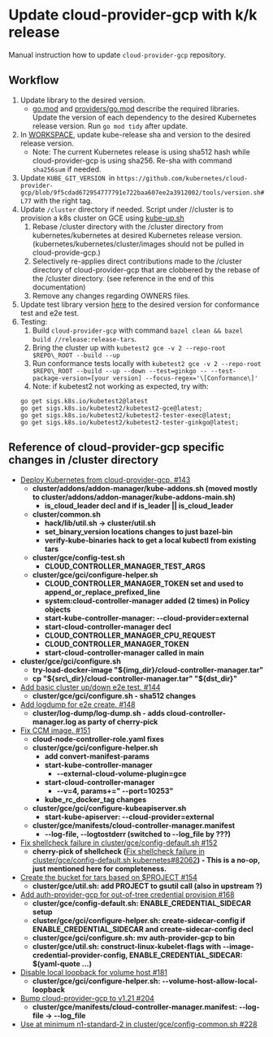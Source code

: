 # Update cloud-provider-gcp with k/k release

Manual instruction how to update `cloud-provider-gcp` repository.

## Workflow

1. Update library to the desired version.
    * [go.mod](https://github.com/kubernetes/cloud-provider-gcp/blob/master/go.mod) and [providers/go.mod](https://github.com/kubernetes/cloud-provider-gcp/blob/master/providers/go.mod) describe the required libraries. Update the version of each dependency to the desired Kubernetes release version. Run `go mod tidy` after update.
1. In [WORKSPACE](https://github.com/kubernetes/cloud-provider-gcp/blob/master/WORKSPACE), update kube-release sha and version to the desired release version.
    * Note: The current Kubernetes release is using sha512 hash while cloud-provider-gcp is using sha256. Re-sha with command `sha256sum` if needed.
1. Update `KUBE_GIT_VERSION `in `https://github.com/kubernetes/cloud-provider-gcp/blob/9f5cdad672954777791e722baa607ee2a3912002/tools/version.sh#L77` with the right tag.
1. Update `/cluster` directory if needed. Script under //cluster is to provision a k8s cluster on GCE using [kube-up.sh](https://github.com/kubernetes/cloud-provider-gcp/blob/master/cluster/kube-up.sh)
    1. Rebase /cluster directory with the /cluster directory from kubernetes/kubernetes at desired Kubernetes release version. (kubernetes/kubernetes/cluster/images should not be pulled in cloud-provide-gcp.)
    1. Selectively re-applies direct contributions made to the /cluster directory of cloud-provider-gcp that are clobbered by the rebase of the /cluster directory. (see reference in the end of this documentation)
    1. Remove any changes regarding OWNERS files.
1. Update test library version [here](https://github.com/kubernetes/test-infra/blob/76eeb12d9aa94f8507714ab2ce4d179b162dc5b9/config/jobs/kubernetes/cloud-provider-gcp/cloud-provider-gcp-periodics.yaml#L50) to the desired version for conformance test and e2e test.
1. Testing:
    1. Build `cloud-provider-gcp` with command `bazel clean && bazel build //release:release-tars`.
    1. Bring the cluster up with `kubetest2 gce -v 2 --repo-root $REPO\_ROOT --build --up`
    1. Run conformance tests locally with `kubetest2 gce -v 2 --repo-root $REPO\_ROOT --build --up --down --test=ginkgo -- --test-package-version=[your version] --focus-regex='\[Conformance\]'`
    1. Note: if kubetest2 not working as expected, try with:
    ```
    go get sigs.k8s.io/kubetest2@latest
    go get sigs.k8s.io/kubetest2/kubetest2-gce@latest;
    go get sigs.k8s.io/kubetest2/kubetest2-tester-exec@latest;
    go get sigs.k8s.io/kubetest2/kubetest2-tester-ginkgo@latest;
    ```

## Reference of cloud-provider-gcp specific changes in /cluster directory

*   [Deploy Kubernetes from cloud-provider-gcp. #143](https://github.com/kubernetes/cloud-provider-gcp/pull/143)
    *   **cluster/addons/addon-manager/kube-addons.sh (moved mostly to cluster/addons/addon-manager/kube-addons-main.sh)**
        *   **is\_cloud\_leader decl and if is\_leader || is\_cloud\_leader**
    *   **cluster/common.sh**
        *   **hack/lib/util.sh -> cluster/util.sh**
        *   **set\_binary\_version locations changes to just bazel-bin**
        *   **verify-kube-binaries hack to get a local kubectl from existing tars**
    *   **cluster/gce/config-test.sh**
        *   **CLOUD\_CONTROLLER\_MANAGER\_TEST\_ARGS**
    *   **cluster/gce/gci/configure-helper.sh**
        *   **CLOUD\_CONTROLLER\_MANAGER\_TOKEN set and used to append\_or\_replace\_prefixed\_line**
        *   **system:cloud-controller-manager added (2 times) in Policy objects**
        *   **start-kube-controller-manager: --cloud-provider=external**
        *   **start-cloud-controller-manager decl**
        *   **CLOUD\_CONTROLLER\_MANAGER\_CPU\_REQUEST**
        *   **CLOUD\_CONTROLLER\_MANAGER\_TOKEN**
        *   **start-cloud-controller-manager called in main**
*   **cluster/gce/gci/configure.sh**
    *   **try-load-docker-image "${img\_dir}/cloud-controller-manager.tar"**
    *   **cp "${src\_dir}/cloud-controller-manager.tar" "${dst\_dir}"**
*   [Add basic cluster up/down e2e test. #144](https://github.com/kubernetes/cloud-provider-gcp/pull/144)
    *   **cluster/gce/gci/configure.sh - sha512 changes**
*   [Add logdump for e2e create. #148](https://github.com/kubernetes/cloud-provider-gcp/pull/148)
    *   **cluster/log-dump/log-dump.sh - adds cloud-controller-manager.log as party of cherry-pick**
*   [Fix CCM image. #151](https://github.com/kubernetes/cloud-provider-gcp/pull/151)
    *   **cloud-node-controller-role.yaml fixes**
    *   **cluster/gce/gci/configure-helper.sh**
        *   **add convert-manifest-params**
        *   **start-kube-controller-manager**
            *   **--external-cloud-volume-plugin=gce**
        *   **start-cloud-controller-manager**
            *   **--v=4, params+=" --port=10253"**
        *   **kube\_rc\_docker\_tag changes**
    *   **cluster/gce/gci/configure-kubeapiserver.sh**
        *   **start-kube-apiserver: --cloud-provider=external**
    *   **cluster/gce/manifests/cloud-controller-manager.manifest**
        *   **--log-file, --logtostderr (switched to --log\_file by ???)**
*   [Fix shellcheck failure in cluster/gce/config-default.sh #152](https://github.com/kubernetes/cloud-provider-gcp/pull/152)
    *   **cherry-pick of shellcheck (**[Fix shellcheck failure in cluster/gce/config-default.sh kubernetes#82062](https://github.com/kubernetes/kubernetes/pull/82062)**) - This is a no-op, just mentioned here for completeness.**
*   [Create the bucket for tars based on $PROJECT #154](https://github.com/kubernetes/cloud-provider-gcp/pull/154)
    *   **cluster/gce/util.sh: add PROJECT to gsutil call (also in upstream ?)**
*   [Add auth-provider-gcp for out-of-tree credential provision #168](https://github.com/kubernetes/cloud-provider-gcp/pull/168)
    *   **cluster/gce/config-default.sh: ENABLE\_CREDENTIAL\_SIDECAR setup**
    *   **cluster/gce/gci/configure-helper.sh: create-sidecar-config if ENABLE\_CREDENTIAL\_SIDECAR and create-sidecar-config decl**
    *   **cluster/gce/gci/configure.sh: mv auth-provider-gcp to bin**
    *   **cluster/gce/util.sh: construct-linux-kubelet-flags with --image-credential-provider-config, ENABLE\_CREDENTIAL\_SIDECAR: $(yaml-quote …)**
*   [Disable local loopback for volume host #181](https://github.com/kubernetes/cloud-provider-gcp/pull/181)
    *   **cluster/gce/gci/configure-helper.sh: --volume-host-allow-local-loopback**
*   [Bump cloud-provider-gcp to v1.21 #204](https://github.com/kubernetes/cloud-provider-gcp/pull/204)
    *   **cluster/gce/manifests/cloud-controller-manager.manifest: --log-file -> --log\_file**
*   [Use at minimum n1-standard-2 in cluster/gce/config-common.sh #228](https://github.com/kubernetes/cloud-provider-gcp/pull/228)
